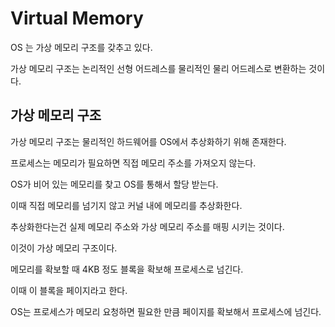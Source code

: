 # Virtual Memory

OS 는 가상 메모리 구조를 갖추고 있다. 

가상 메모리 구조는 논리적인 선형 어드레스를 물리적인 물리 어드레스로 변환하는 것이다.

## 가상 메모리 구조

가상 메모리 구조는 물리적인 하드웨어를 OS에서 추상화하기 위해 존재한다.

프로세스는 메모리가 필요하면 직접 메모리 주소를 가져오지 않는다.

OS가 비어 있는 메모리를 찾고 OS를 통해서 할당 받는다.

이때 직접 메모리를 넘기지 않고 커널 내에 메모리를 추상화한다.

추상화한다는건 실제 메모리 주소와 가상 메모리 주소를 매핑 시키는 것이다.

이것이 가상 메모리 구조이다.

메모리를 확보할 때 4KB 정도 블록을 확보해 프로세스로 넘긴다.

이때 이 블록을 페이지라고 한다.

OS는 프로세스가 메모리 요청하면 필요한 만큼 페이지를 확보해서 프로세스에 넘긴다.
